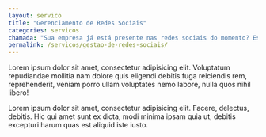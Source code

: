```yaml
---
layout: servico
title: "Gerenciamento de Redes Sociais"
categories: servicos
chamada: "Sua empresa já está presente nas redes sociais do momento? Está conseguindo retorno com isso? Com o serviço de gestão, sua página fica sempre atualizada e ganha mais visibilidade!"
permalink: /servicos/gestao-de-redes-sociais/
---
```

Lorem ipsum dolor sit amet, consectetur adipisicing elit. Voluptatum repudiandae mollitia nam dolore quis eligendi debitis fuga reiciendis rem, reprehenderit, veniam porro ullam voluptates nemo labore, nulla quos nihil libero!

Lorem ipsum dolor sit amet, consectetur adipisicing elit. Facere, delectus, debitis. Hic qui amet sunt ex dicta, modi minima ipsam quia ut, debitis excepturi harum quas est aliquid iste iusto.
